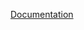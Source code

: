 [Documentation](https://docs.fluxninja.com/reference/blueprints/dashboards/flow-control/rate-limiter)
